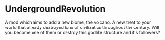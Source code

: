 # UndergroundRevolution
A mod which aims to add a new biome, the volcano. A new treat to your world that already destroyed tons of civilizatios throughout the century. Will you become one of them or destroy this godlike structure and it's followers? 
